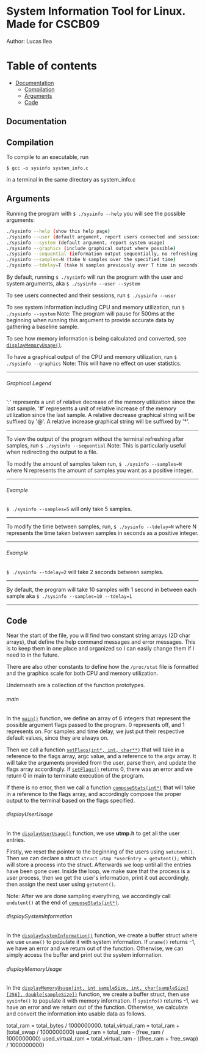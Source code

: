 # System Information Tool for Linux. Made for CSCB09

Author: Lucas Ilea

Table of contents
=================

<!--ts-->
   * [Documentation](#documentation)
      * [Compilation](#compilation)
	  * [Arguments](#arguments)
	  * [Code](#code)
<!--te-->

Documentation
---

Compilation
---

To compile to an executable, run 

`$ gcc -o sysinfo system_info.c`

in a terminal in the same directory as system_info.c

Arguments
---
Running the program with `$ ./sysinfo --help` you will see the possible arguments:

```bash
./sysinfo --help (show this help page)
./sysinfo --user (default argument, report users connected and sessions)
./sysinfo --system (default argument, report system usage)
./sysinfo --graphics (include graphical output where possible)
./sysinfo --sequential (information output sequentially, no refreshing of screen)
./sysinfo --samples=N (take N samples over the specified time)
./sysinfo --tdelay=T (take N samples previously over T time in seconds)
```

By default, running `$ ./sysinfo` will run the program with the user and system arguments, aka 
`$ ./sysinfo --user --system`

To see users connected and their sessions, run
`$ ./sysinfo --user`

To see system information including CPU and memory utilization, run
`$ ./sysinfo --system`
Note: The program will pause for 500ms at the beginning when running this argument to provide accurate data by gathering a baseline sample.

To see how memory information is being calculated and converted, see [`displayMemoryUsage()`](#displayMemoryUsage).

To have a graphical output of the CPU and memory utilization, run
`$ ./sysinfo --graphics`
Note: This will have no effect on user statistics.

***

###### Graphical Legend
':' represents a unit of relative decrease of the memory utilization since the last sample.
'#' represents a unit of relative increase of the memory utilization since the last sample.
A relative decrease graphical string will be suffixed by '@'.
A relative increase graphical string will be suffixed by '*'.  

***

To view the output of the program without the terminal refreshing after samples, run
`$ ./sysinfo --sequential`
Note: This is particularly useful when redirecting the output to a file.

To modify the amount of samples taken run,
`$ ./sysinfo --samples=N`
where N represents the amount of samples you want as a positive integer.

***

###### Example

`$ ./sysinfo --samples=5` will only take 5 samples.

***

To modify the time between samples, run,
`$ ./sysinfo --tdelay=N`
where N represents the time taken between samples in seconds as a positive integer.

***

###### Example

`$ ./sysinfo --tdelay=2` will take 2 seconds between samples.

***

By default, the program will take 10 samples with 1 second in between each sample aka
`$ ./sysinfo --samples=10 --tdelay=1`

***

Code
---

Near the start of the file, you will find two constant string arrays (2D char arrays), that define the help command messages and error messages. This is to keep them in one place and organized so I can easily change them if I need to in the future.

There are also other constants to define how the `/proc/stat` file is formatted and the graphics scale for both CPU and memory utilization.

Underneath are a collection of the function prototypes.

###### main

In the [`main()`](#main) function, we define an array of 6 integers that represent the possible argument flags passed to the program. 0 represents off, and 1 represents on. For samples and time delay, we just put their respective default values, since they are always on.

Then we call a function [`setFlags(int*, int, char**)`](#setFlags) that will take in a reference to the flags array, argc value, and a reference to the argv array.  It will take the arguments provided from the user, parse them, and update the flags array accordingly. If [`setFlags()`](#setFlags) returns 0, there was an error and we return 0 in main to terminate execution of the program.

If there is no error, then we call a function [`composeStats(int*)`](#composeStats) that will take in a reference to the flags array, and accordingly compose the proper output to the terminal based on the flags specified. 

###### displayUserUsage

In the [`displayUserUsage()`](#displayUserUsage) function, we use **utmp.h** to get all the user entries.

Firstly, we reset the pointer to the beginning of the users using `setutent()`. Then we can declare a struct `struct utmp *userEntry = getutent();` which will store a process into the struct. Afterwards we loop until all the entries have been gone over. Inside the loop, we make sure that the process is a user process, then we get the user's information, print it out accordingly, then assign the next user using `getutent()`.

Note: After we are done sampling everything, we accordingly call `endutent()` at the end of [`composeStats(int*)`](#composeStats).

###### displaySystemInformation

In the [`displaySystemInformation()`](#displaySystemInformation) function, we create a buffer struct where we use `uname()` to populate it with system information. If `uname()` returns -1, we have an error and we return out of the function. Otherwise, we can simply access the buffer and print out the system information.

###### displayMemoryUsage

In the [`displayMemoryUsage(int, int sampleSize, int, char[sampleSize][256], double[sampleSize])`](#displayMemoryUsage) function, we create a buffer struct, then use `sysinfo()` to populate it with memory information. If `sysinfo()` returns -1, we have an error and we return out of the function. Otherwise, we calculate and convert the information into usable data as follows.

total_ram = total_bytes / 1000000000.
total_virtual_ram = total_ram + (total_swap / 1000000000)
used_ram = total_ram - (free_ram / 1000000000)
used_virtual_ram = total_virtual_ram - ((free_ram + free_swap) / 1000000000)







